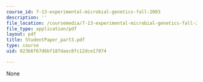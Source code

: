 ```yaml
---
course_id: 7-13-experimental-microbial-genetics-fall-2003
description: ''
file_location: /coursemedia/7-13-experimental-microbial-genetics-fall-2003/023b6f67d6bf187daec8fc12dce17074_StudentPaper_part3.pdf
file_type: application/pdf
layout: pdf
title: StudentPaper_part3.pdf
type: course
uid: 023b6f67d6bf187daec8fc12dce17074

---
```

None